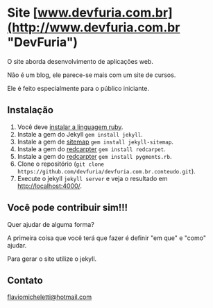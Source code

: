 Site [www.devfuria.com.br](http://www.devfuria.com.br "DevFuria")
=====

O site aborda desenvolvimento de aplicações web.

Não é um blog, ele parece-se mais com um site de cursos.

Ele é feito especialmente para o público iniciante.



Instalação
---

1. Você deve [instalar a linguagem ruby](http://www.devfuria.com.br/linux/cookbook/ruby-on-rails/).
2. Instale a gem do Jekyll `gem install jekyll`.
3. Instale a gem de [sitemap](https://rubygems.org/gems/jekyll-sitemap) `gem install jekyll-sitemap`.
4. Instale a gem do [redcarpter](https://rubygems.org/gems/redcarpet/) `gem install redcarpet`.
5. Instale a gem do [redcarpter](https://rubygems.org/gems/pygments.rb/) `gem install pygments.rb`.
6. Clone o repositório (`git clone https://github.com/devfuria/devfuria.com.br.conteudo.git`).
7. Execute o jekyll `jekyll server` e veja o resultado em [http://localhost:4000/](http://localhost:4000/).


Você pode contribuir sim!!!
---

Quer ajudar de alguma forma?

A primeira coisa que você terá que fazer é definir "em que" e "como" ajudar.

Para gerar o site utilize o jekyll.





Contato
---

flaviomicheletti@hotmail.com

